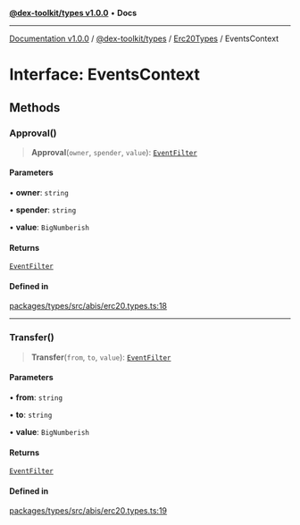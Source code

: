 [**@dex-toolkit/types v1.0.0**](../../../README.md) • **Docs**

***

[Documentation v1.0.0](../../../../../packages.md) / [@dex-toolkit/types](../../../README.md) / [Erc20Types](../README.md) / EventsContext

# Interface: EventsContext

## Methods

### Approval()

> **Approval**(`owner`, `spender`, `value`): [`EventFilter`](../../../type-aliases/EventFilter.md)

#### Parameters

• **owner**: `string`

• **spender**: `string`

• **value**: `BigNumberish`

#### Returns

[`EventFilter`](../../../type-aliases/EventFilter.md)

#### Defined in

[packages/types/src/abis/erc20.types.ts:18](https://github.com/niZmosis/dex-toolkit/blob/3d8b41b44787b30fbea5de3ab4737662ffb61bc8/packages/types/src/abis/erc20.types.ts#L18)

***

### Transfer()

> **Transfer**(`from`, `to`, `value`): [`EventFilter`](../../../type-aliases/EventFilter.md)

#### Parameters

• **from**: `string`

• **to**: `string`

• **value**: `BigNumberish`

#### Returns

[`EventFilter`](../../../type-aliases/EventFilter.md)

#### Defined in

[packages/types/src/abis/erc20.types.ts:19](https://github.com/niZmosis/dex-toolkit/blob/3d8b41b44787b30fbea5de3ab4737662ffb61bc8/packages/types/src/abis/erc20.types.ts#L19)
